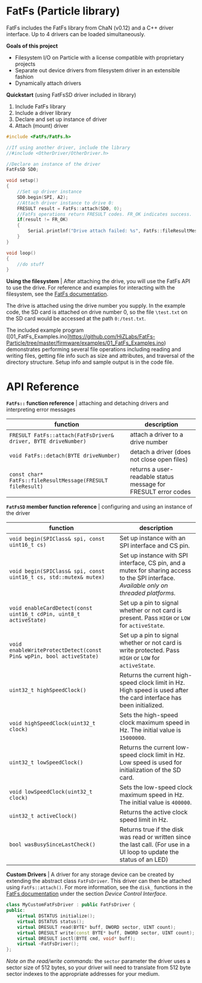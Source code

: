 # FatFs (Particle library)

FatFs includes the FatFs library from ChaN (v0.12) and a C++ driver interface. Up to 4 drivers can be loaded simultaneously.

**Goals of this project**

- Filesystem I/O on Particle with a license compatible with proprietary projects
- Separate out device drivers from filesystem driver in an extensible fashion
- Dynamically attach drivers

**Quickstart** (using FatFsSD driver included in library)

1. Include FatFs library
2. Include a driver library
3. Declare and set up instance of driver
4. Attach (mount) driver

```c++
#include <FatFs/FatFs.h>

//If using another driver, include the library
//#include <OtherDriver/OtherDriver.h>

//Declare an instance of the driver
FatFsSD SD0;

void setup() 
{
    //Set up driver instance
    SD0.begin(SPI, A2);
    //Attach driver instance to drive 0:
    FRESULT result = FatFs::attach(SD0, 0);
    //FatFs operations return FRESULT codes. FR_OK indicates success.
    if(result != FR_OK)
    {
        Serial.printlnf("Drive attach failed: %s", FatFs::fileResultMessage(result));
    }
}

void loop() 
{
    //do stuff
}
```

**Using the filesystem** | 
After attaching the drive, you will use the FatFs API to use the drive. For reference and examples for interacting with the filesystem, see the [FatFs documentation](http://elm-chan.org/fsw/ff/00index_e.html). 

The drive is attached using the drive number you supply. In the example code, the SD card is attached on drive number 0, so the file `\test.txt` on the SD card would be accessed at the path `0:/test.txt`.

The included example program ([01_FatFs_Examples.ino]https://github.com/HiZLabs/FatFs-Particle/tree/master/firmware/examples/01_FatFs_Examples.ino) demonstrates performing several file operations including reading and writing files, getting file info such as size and attributes, and traversal of the directory structure. Setup info and sample output is in the code file.

API Reference
=============

**`FatFs::` function reference** | attaching and detaching drivers and interpreting error messages

| function      | description          |
| ------------- | -------------------- |
| `FRESULT FatFs::attach(FatFsDriver& driver, BYTE driveNumber)` | attach a driver to a drive number |
|`void FatFs::detach(BYTE driveNumber)`| detach a driver (does not close open files) |
|`const char* FatFs::fileResultMessage(FRESULT fileResult)`| returns a user-readable status message for FRESULT error codes|

**`FatFsSD` member function reference** | configuring and using an instance of the driver

| function      | description          |
| ------------- | -------------------- |
| `void begin(SPIClass& spi, const uint16_t cs)` | Set up instance with an SPI interface and CS pin. |
|`void begin(SPIClass& spi, const uint16_t cs, std::mutex& mutex)`| Set up instance with SPI interface, CS pin, and a mutex for sharing access to the SPI interface. *Available only on threaded platforms.*|
|`void enableCardDetect(const uint16_t cdPin, uint8_t activeState)`| Set up a pin to signal whether or not card is present. Pass `HIGH` or `LOW` for `activeState`. |
| `void enableWriteProtectDetect(const Pin& wpPin, bool activeState)` | Set up a pin to signal whether or not card is write protected. Pass `HIGH` or `LOW` for `activeState`. |
| `uint32_t highSpeedClock()` | Returns the current high-speed clock limit in Hz. High speed is used after the card interface has been initialized. |
| `void highSpeedClock(uint32_t clock)` | Sets the high-speed clock maximum speed in Hz. The initial value is `15000000`. |
| `uint32_t lowSpeedClock()` | Returns the current low-speed clock limit in Hz. Low speed is used for initialization of the SD card. |
| `void lowSpeedClock(uint32_t clock)` | Sets the low-speed clock maximum speed in Hz. The initial value is `400000`. |
| `uint32_t activeClock()` | Returns the active clock speed limit in Hz. |
| `bool wasBusySinceLastCheck()` | Returns true if the disk was read or written since the last call. (For use in a UI loop to update the status of an LED) |


**Custom Drivers** | A driver for any storage device can be created by extending the abstract class `FatFsDriver`. This driver can then be attached using `FatFs::attach()`. For more information, see the `disk_` functions in the [FatFs documentation](http://elm-chan.org/fsw/ff/00index_e.html) under the section *Device Control Interface*.

```c++
class MyCustomFatFsDriver : public FatFsDriver {
public:
	virtual DSTATUS initialize();
	virtual DSTATUS status();
	virtual DRESULT read(BYTE* buff, DWORD sector, UINT count);
	virtual DRESULT write(const BYTE* buff, DWORD sector, UINT count);
	virtual DRESULT ioctl(BYTE cmd, void* buff);
	virtual ~FatFsDriver();
};
```

*Note on the read/write commands:* the `sector` parameter the driver uses a sector size of 512 bytes, so your driver will need to translate from 512 byte sector indexes to the appropriate addresses for your medium.

